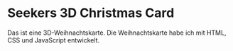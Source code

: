 # Seekers 3D Christmas Card
Das ist eine 3D-Weihnachtskarte. Die Weihnachtskarte habe ich mit HTML, CSS und JavaScript entwickelt.